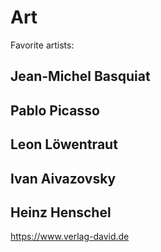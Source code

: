 # Art

Favorite artists:

## Jean-Michel Basquiat

## Pablo Picasso

## Leon Löwentraut

## Ivan Aivazovsky

## Heinz Henschel
https://www.verlag-david.de